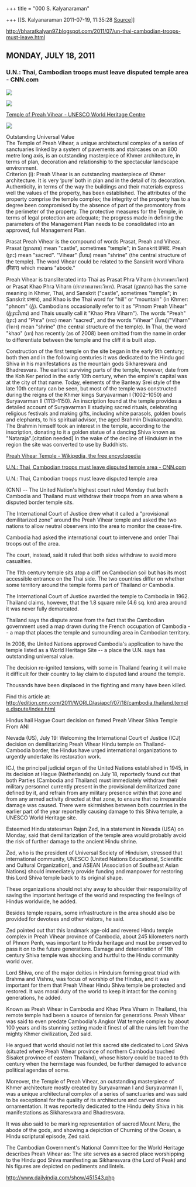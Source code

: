 +++
title = "000 S. Kalyanaraman"

+++
[[S. Kalyanaraman	2011-07-19, 11:35:28 [Source](https://groups.google.com/g/bvparishat/c/lKUJoIUigs4)]]



<http://bharatkalyan97.blogspot.com/2011/07/un-thai-cambodian-troops-must-leave.html>

  

## MONDAY, JULY 18, 2011

### U.N.: Thai, Cambodian troops must leave disputed temple area - CNN.com

[![](https://ci3.googleusercontent.com/proxy/DCzukGeirZIcT-nKnEphW8ljwALoX6ieEpCbELNWEvnuJ1T1FQcGkVRpn-GVHP8V6N16oXCUtzlmvF1jPfM5objVKOelsaG_-NekbvGDW84JcxGCdxQZONVG51EDei9JPZgNGpiqx9Z8beHZ0zyvHiR30g=s0-d-e1-ft#http://upload.wikimedia.org/wikipedia/commons/thumb/e/e9/Preah-vihear.jpg/280px-Preah-vihear.jpg)](http://upload.wikimedia.org/wikipedia/commons/thumb/e/e9/Preah-vihear.jpg/280px-Preah-vihear.jpg)

[![](https://ci3.googleusercontent.com/proxy/0W0Mhp1aE2Nz3Jv5sqrNinefM0zGw4_UhqQ37GBeOUwC2N9D85TIWFyIxnkvOBRGYxUD6XEBYYtJtZPxHwFaTwb-hPrbqpjnCQ8uaY8C_N6zM0ayzmwiltZi=s0-d-e1-ft#http://upload.wikimedia.org/wikipedia/commons/d/d7/Phraviharngopura.jpg)](http://upload.wikimedia.org/wikipedia/commons/d/d7/Phraviharngopura.jpg)

  
[Temple of Preah Vihear - UNESCO World Heritage Centre](http://whc.unesco.org/en/list/1224)

[![](https://ci3.googleusercontent.com/proxy/sDxYtm2RtGHrGWgVDPIwiouuV8XrHPFCR3VWtqur8ZUt_8AkdUiNq_aB5yKEEz19E3mm_MwLG-tPMK7M-7jqup_6E9tO1PEYi6Le851ln-ARwtQKHTfTKDhIaCqAzsE=s0-d-e1-ft#http://whc.unesco.org/uploads/thumbs/site_1224_0001-469-0-20100129173106.jpg)](http://whc.unesco.org/uploads/thumbs/site_1224_0001-469-0-20100129173106.jpg)

  
  
  
Outstanding Universal Value  
The Temple of Preah Vihear, a unique architectural complex of a series of sanctuaries linked by a system of pavements and staircases on an 800 metre long axis, is an outstanding masterpiece of Khmer architecture, in terms of plan, decoration and relationship to the spectacular landscape environment.  
Criterion (i): Preah Vihear is an outstanding masterpiece of Khmer architecture. It is very ‘pure’ both in plan and in the detail of its decoration.  
Authenticity, in terms of the way the buildings and their materials express well the values of the property, has been established. The attributes of the property comprise the temple complex; the integrity of the property has to a degree been compromised by the absence of part of the promontory from the perimeter of the property. The protective measures for the Temple, in terms of legal protection are adequate; the progress made in defining the parameters of the Management Plan needs to be consolidated into an approved, full Management Plan.  
  
Prasat Preah Vihear is the compound of words Prasat, Preah and Vihear. Prasat (ប្រាសាទ) mean "castle", sometimes "temple"; in Sanskrit प्रासाद. Preah (ព្រះ) mean "sacred". "Vihear" (វិហារ) mean "shrine" (the central structure of the temple). The word Vihear could be related to the Sanskrit word Vihara (विहार) which means "abode."

  
Preah Vihear is transliterated into Thai as Prasat Phra Viharn (ปราสาทพระวิหาร) or Prasat Khao Phra Viharn (ปราสาทเขาพระวิหาร). Prasat (ប្រាសាទ) has the same meaning in Khmer, Thai, and Sanskrit ("castle", sometimes "temple"; in Sanskrit प्रासाद), and Khao is the Thai word for "hill" or "mountain" (in Khmer: "phnom" (ភ្នំ). Cambodians occasionally refer to it as "Phnom Preah Vihear" (ភ្នំព្រះវិហារ) and Thais usually call it "Khao Phra Viharn"). The words "Preah" (ព្រះ) and "Phra" (พระ) mean "sacred", and the words "Vihear" (វិហារ)/"Viharn" (วิหาร) mean "shrine" (the central structure of the temple). In Thai, the word "khao" (เขา) has recently (as of 2008) been omitted from the name in order to differentiate between the temple and the cliff it is built atop.  
  
Construction of the first temple on the site began in the early 9th century; both then and in the following centuries it was dedicated to the Hindu god Shiva in his manifestations as the mountain gods Sikharesvara and Bhadresvara. The earliest surviving parts of the temple, however, date from the Koh Ker period in the early 10th century, when the empire's capital was at the city of that name. Today, elements of the Banteay Srei style of the late 10th century can be seen, but most of the temple was constructed during the reigns of the Khmer kings Suryavarman I (1002–1050) and Suryavarman II (1113–1150). An inscription found at the temple provides a detailed account of Suryavarman II studying sacred rituals, celebrating religious festivals and making gifts, including white parasols, golden bowls and elephants, to his spiritual advisor, the aged Brahmin Divakarapandita. The Brahmin himself took an interest in the temple, according to the inscription, donating to it a golden statue of a dancing Shiva known as "Nataraja".\[citation needed\] In the wake of the decline of Hinduism in the region the site was converted to use by Buddhists.  
  
[Preah Vihear Temple - Wikipedia, the free encyclopedia](http://en.wikipedia.org/wiki/Preah_Vihear_Temple)  
  
  
[U.N.: Thai, Cambodian troops must leave disputed temple area - CNN.com](http://edition.cnn.com/2011/WORLD/asiapcf/07/18/cambodia.thailand.temple.dispute/index.html)  
  
U.N.: Thai, Cambodian troops must leave disputed temple area  
  
(CNN) -- The United Nation's highest court ruled Monday that both Cambodia and Thailand must withdraw their troops from an area where a disputed border temple sits.  
  
The International Court of Justice drew what it called a "provisional demilitarized zone" around the Preah Vihear temple and asked the two nations to allow neutral observers into the area to monitor the cease-fire.  
  
Cambodia had asked the international court to intervene and order Thai troops out of the area.  
  
The court, instead, said it ruled that both sides withdraw to avoid more casualties.  
  
The 11th century temple sits atop a cliff on Cambodian soil but has its most accessible entrance on the Thai side. The two countries differ on whether some territory around the temple forms part of Thailand or Cambodia.  
  
The International Court of Justice awarded the temple to Cambodia in 1962. Thailand claims, however, that the 1.8 square mile (4.6 sq. km) area around it was never fully demarcated.  
  
Thailand says the dispute arose from the fact that the Cambodian government used a map drawn during the French occupation of Cambodia -- a map that places the temple and surrounding area in Cambodian territory.  
  
In 2008, the United Nations approved Cambodia's application to have the temple listed as a World Heritage Site -- a place the U.N. says has outstanding universal value.  
  
The decision re-ignited tensions, with some in Thailand fearing it will make it difficult for their country to lay claim to disputed land around the temple.  
  
Thousands have been displaced in the fighting and many have been killed.  
  
Find this article at:  
<http://edition.cnn.com/2011/WORLD/asiapcf/07/18/cambodia.thailand.temple.dispute/index.html>  
  
Hindus hail Hague Court decision on famed Preah Vihear Shiva Temple  
From ANI  
  
Nevada (US), July 19: Welcoming the International Court of Justice (ICJ) decision on demilitarizing Preah Vihear Hindu temple on Thailand-Cambodia border, the Hindus have urged international organizations to urgently undertake its restoration work.  
  
ICJ, the principal judicial organ of the United Nations established in 1945, in its decision at Hague (Netherlands) on July 18, reportedly found out that both Parties (Cambodia and Thailand) must immediately withdraw their military personnel currently present in the provisional demilitarized zone defined by it, and refrain from any military presence within that zone and from any armed activity directed at that zone, to ensure that no irreparable damage was caused. There were skirmishes between both countries in the earlier part of the year reportedly causing damage to this Shiva temple, a UNESCO World Heritage site.  
  
Esteemed Hindu statesman Rajan Zed, in a statement in Nevada (USA) on Monday, said that demilitarization of the temple area would probably avoid the risk of further damage to the ancient Hindu shrine.  
  
Zed, who is the president of Universal Society of Hinduism, stressed that international community, UNESCO (United Nations Educational, Scientific and Cultural Organization), and ASEAN (Association of Southeast Asian Nations) should immediately provide funding and manpower for restoring this Lord Shiva temple back to its original shape.  
  
These organizations should not shy away to shoulder their responsibility of saving the important heritage of the world and respecting the feelings of Hindus worldwide, he added.  
  
Besides temple repairs, some infrastructure in the area should also be provided for devotees and other visitors, he said.  
  
Zed pointed out that this landmark age-old and revered Hindu temple complex in Preah Vihear province of Cambodia, about 245 kilometers north of Phnom Penh, was important to Hindu heritage and must be preserved to pass it on to the future generations. Damage and deterioration of 11th century Shiva temple was shocking and hurtful to the Hindu community world over.  
  
Lord Shiva, one of the major deities in Hinduism forming great triad with Brahma and Vishnu, was focus of worship of the Hindus, and it was important for them that Preah Vihear Hindu Shiva temple be protected and restored. It was moral duty of the world to keep it intact for the coming generations, he added.  
  
Known as Preah Vihear in Cambodia and Khao Phra Viharn in Thailand, this remote temple had been a source of tension for generations. Preah Vihear was said to even predate Cambodia's Angkor Wat temple complex by about 100 years and its stunning setting made it finest of all the ruins left from the mighty Khmer civilization, Zed said.  
  
He argued that world should not let this sacred site dedicated to Lord Shiva (situated where Preah Vihear province of northern Cambodia touched Sisaket province of eastern Thailand), whose history could be traced to 9th century when the hermitage was founded, be further damaged to advance political agendas of some.  
  
Moreover, the Temple of Preah Vihear, an outstanding masterpiece of Khmer architecture mostly created by Suryavarman I and Suryavarman II, was a unique architectural complex of a series of sanctuaries and was said to be exceptional for the quality of its architecture and carved stone ornamentation. It was reportedly dedicated to the Hindu deity Shiva in his manifestations as Sikharesvara and Bhadresvara.  
  
It was also said to be marking representation of sacred Mount Meru, the abode of the gods, and showing a depiction of Churning of the Ocean, a Hindu scriptural episode, Zed said.  
  
The Cambodian Government's National Committee for the World Heritage describes Preah Vihear as: The site serves as a sacred place worshipping to the Hindu god Shiva manifesting as Sikharesvara (the Lord of Peak) and his figures are depicted on pediments and lintels.  
  
<http://www.dailyindia.com/show/451543.php>

  

